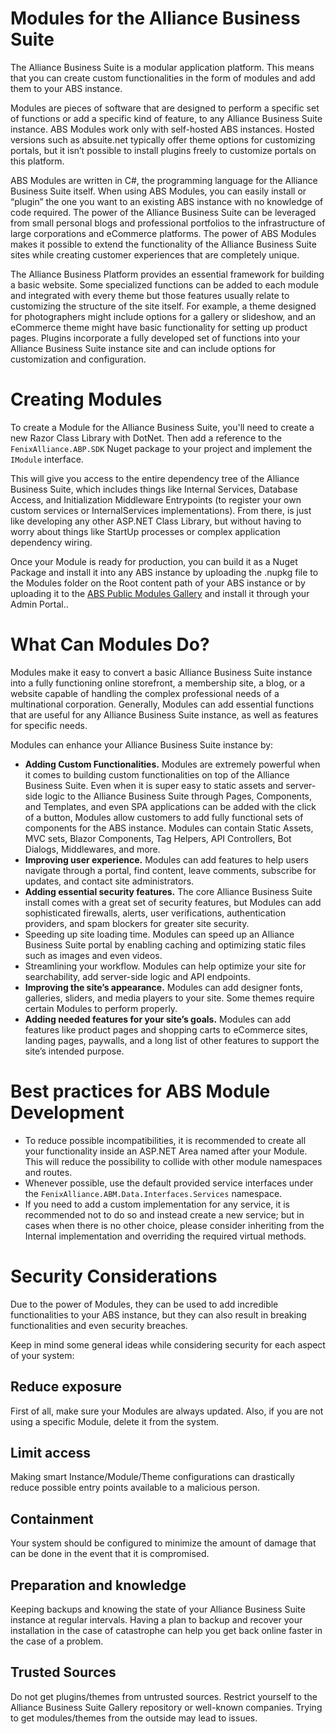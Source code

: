 # Modules for the Alliance Business Suite

The Alliance Business Suite is a modular application platform. This means that you can create custom functionalities in the form of modules and add them to your ABS instance.

Modules are pieces of software that are designed to perform a specific set of functions or add a specific kind of feature, to any Alliance Business Suite instance. ABS Modules work only with self-hosted ABS instances. Hosted versions such as absuite.net typically offer theme options for customizing portals, but it isn’t possible to install plugins freely to customize portals on this platform.

ABS Modules are written in C#, the programming language for the Alliance Business Suite itself. When using ABS Modules, you can easily install or “plugin” the one you want to an existing ABS instance with no knowledge of code required. The power of the Alliance Business Suite can be leveraged from small personal blogs and professional portfolios to the infrastructure of large corporations and eCommerce platforms. The power of ABS Modules makes it possible to extend the functionality of the Alliance Business Suite sites while creating customer experiences that are completely unique.

The Alliance Business Platform provides an essential framework for building a basic website. Some specialized functions can be added to each module and integrated with every theme but those features usually relate to customizing the structure of the site itself. For example, a theme designed for photographers might include options for a gallery or slideshow, and an eCommerce theme might have basic functionality for setting up product pages. Plugins incorporate a fully developed set of functions into your Alliance Business Suite instance site and can include options for customization and configuration.

# Creating Modules

To create a Module for the Alliance Business Suite, you'll need to create a new Razor Class Library with DotNet. Then add a reference to the `FenixAlliance.ABP.SDK` Nuget package to your project and implement the `IModule` interface.

This will give you access to the entire dependency tree of the Alliance Business Suite, which includes things like Internal Services, Database Access, and Initialization Middleware Entrypoints (to register your own custom services or InternalServices implementations). From there, is just like developing any other ASP.NET Class Library, but without having to worry about things like StartUp processes or complex application dependency wiring.

Once your Module is ready for production, you can build it as a Nuget Package and install it into any ABS instance by uploading the .nupkg file to the Modules folder on the Root content path of your ABS instance or by uploading it to the [ABS Public Modules Gallery](https://gallery.absuite.net) and install it through your Admin Portal..



# What Can Modules Do?
Modules make it easy to convert a basic Alliance Business Suite instance into a fully functioning online storefront, a membership site, a blog, or a website capable of handling the complex professional needs of a multinational corporation. Generally, Modules can add essential functions that are useful for any Alliance Business Suite instance, as well as features for specific needs.

Modules can enhance your Alliance Business Suite instance by:
- **Adding Custom Functionalities.** Modules are extremely powerful when it comes to building custom functionalities on top of the Alliance Business Suite. Even when it is super easy to static assets and server-side logic to the Alliance Business Suite through Pages, Components, and Templates, and even SPA applications can be added with the click of a button, Modules allow customers to add fully functional sets of components for the ABS instance. Modules can contain Static Assets, MVC sets, Blazor Components, Tag Helpers, API Controllers, Bot Dialogs, Middlewares, and more.
- **Improving user experience.** Modules can add features to help users navigate through a portal, find content, leave comments, subscribe for updates, and contact site administrators.
- **Adding essential security features.** The core Alliance Business Suite install comes with a great set of security features, but Modules can add sophisticated firewalls, alerts, user verifications, authentication providers, and spam blockers for greater site security.
- Speeding up site loading time. Modules can speed up an Alliance Business Suite portal by enabling caching and optimizing static files such as images and even videos.
- Streamlining your workflow. Modules can help optimize your site for searchability, add server-side logic and API endpoints.
- **Improving the site’s appearance.** Modules can add designer fonts, galleries, sliders, and media players to your site. Some themes require certain Modules to perform properly.
- **Adding needed features for your site’s goals.** Modules can add features like product pages and shopping carts to eCommerce sites, landing pages, paywalls, and a long list of other features to support the site’s intended purpose.

# Best practices for ABS Module Development

- To reduce possible incompatibilities, it is recommended to create all your functionality inside an ASP.NET Area named after your Module. This will reduce the possibility to collide with other module namespaces and routes.  
- Whenever possible, use the default provided service interfaces under the `FenixAlliance.ABM.Data.Interfaces.Services` namespace.
- If you need to add a custom implementation for any service, it is recommended not to do so and instead create a new service; but in cases when there is no other choice, please consider inheriting from the Internal implementation and overriding the required virtual methods.

# Security Considerations

Due to the power of Modules, they can be used to add incredible functionalities to your ABS instance, but they can also result in breaking functionalities and even security breaches. 

Keep in mind some general ideas while considering security for each aspect of your system:

## Reduce exposure
First of all, make sure your Modules are always updated. Also, if you are not using a specific Module, delete it from the system.

## Limit access

Making smart Instance/Module/Theme configurations can drastically reduce possible entry points available to a malicious person.

## Containment

Your system should be configured to minimize the amount of damage that can be done in the event that it is compromised.

## Preparation and knowledge

Keeping backups and knowing the state of your Alliance Business Suite instance at regular intervals. Having a plan to backup and recover your installation in the case of catastrophe can help you get back online faster in the case of a problem.

## Trusted Sources

Do not get plugins/themes from untrusted sources. Restrict yourself to the Alliance Business Suite Gallery repository or well-known companies. Trying to get modules/themes from the outside may lead to issues.







